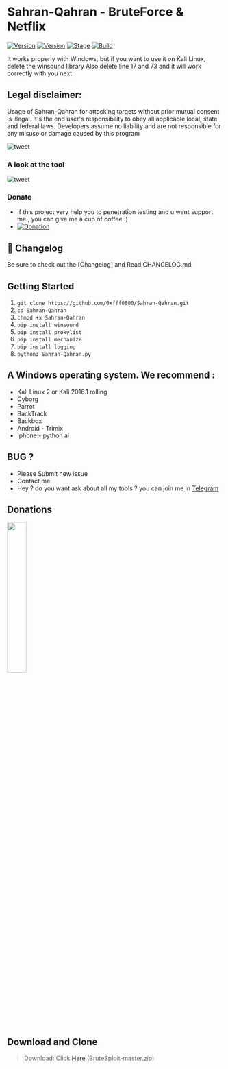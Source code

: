 # Sahran-Qahran - BruteForce & Netflix

[![Version](https://img.shields.io/badge/Brutesploit-1.1.0-brightgreen.svg?maxAge=259200)]()
[![Version](https://img.shields.io/badge/Codename-Pretty-red.svg?maxAge=259200)]()
[![Stage](https://img.shields.io/badge/Release-Stable-brightgreen.svg)]()
[![Build](https://img.shields.io/badge/Supported_OS-Linux-orange.svg)]()

It works properly with Windows, but if you want to use it on Kali Linux, delete the winsound library
Also delete line 17 and 73 and it will work correctly with you next

## Legal disclaimer:

Usage of Sahran-Qahran for attacking targets without prior mutual consent is illegal. It's the end user's responsibility to obey all applicable local, state and federal laws. Developers assume no liability and are not responsible for any misuse or damage caused by this program 

![tweet](https://www.up-00.com/i/00176/n5afde4zf7e9.jpg)

### A look at the tool

![tweet](https://www.up-00.com/i/00176/p6eeoeea7bu9.png)

### Donate
- If this project very help you to penetration testing  and u want support me , you can give me a cup of coffee :)
- [![Donation](https://img.shields.io/badge/bitcoin-donate-yellow.svg)](https://www.up-00.com/i/00176/4gu5yi4fwmgt.jpg)


## :scroll: Changelog
Be sure to check out the [Changelog] and Read CHANGELOG.md

## Getting Started
1. ```git clone https://github.com/0xfff0800/Sahran-Qahran.git```
2. ```cd Sahran-Qahran```
3. ```chmod +x Sahran-Qahran ```
4. ```pip install winsound  ```
5. ```pip install proxylist  ```
6. ```pip install mechanize  ```
7. ```pip install logging ```
8. ``` python3 Sahran-Qahran.py ```


## A Windows operating system. We recommend :
- Kali Linux 2 or Kali 2016.1 rolling 
- Cyborg
- Parrot 
- BackTrack 
- Backbox  
- Android - Trimix
- Iphone - python ai 

## BUG ? 
- Please Submit new issue 
- Contact me
- Hey ? do you want ask about all my tools ? you can join me in [Telegram](https://T.me/flaah999)

## Donations 

 <img src="https://www.up-00.com/i/00176/4gu5yi4fwmgt.jpg" width="30%"></img>
 
 ## Download and Clone
 > Download: Click [Here](https://github.com/0xfff0800/Sahran-Qahran/archive/master.zip) (BruteSploit-master.zip)
 
 
